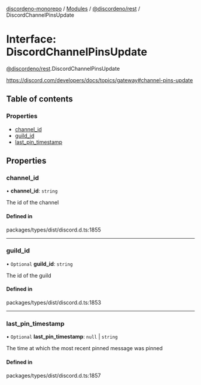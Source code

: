 [discordeno-monorepo](../README.md) / [Modules](../modules.md) / [@discordeno/rest](../modules/discordeno_rest.md) / DiscordChannelPinsUpdate

# Interface: DiscordChannelPinsUpdate

[@discordeno/rest](../modules/discordeno_rest.md).DiscordChannelPinsUpdate

https://discord.com/developers/docs/topics/gateway#channel-pins-update

## Table of contents

### Properties

- [channel_id](discordeno_rest.DiscordChannelPinsUpdate.md#channel_id)
- [guild_id](discordeno_rest.DiscordChannelPinsUpdate.md#guild_id)
- [last_pin_timestamp](discordeno_rest.DiscordChannelPinsUpdate.md#last_pin_timestamp)

## Properties

### channel_id

• **channel_id**: `string`

The id of the channel

#### Defined in

packages/types/dist/discord.d.ts:1855

---

### guild_id

• `Optional` **guild_id**: `string`

The id of the guild

#### Defined in

packages/types/dist/discord.d.ts:1853

---

### last_pin_timestamp

• `Optional` **last_pin_timestamp**: `null` \| `string`

The time at which the most recent pinned message was pinned

#### Defined in

packages/types/dist/discord.d.ts:1857
